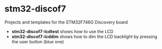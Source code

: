 # stm32-discof7
Projects and templates for the STM32F746G Discovery board

* **stm32-discof7-lcdtest** shows how to use the LCD
* **stm32-discof7-lcddim** shows how to dim the LCD backlight by pressing the user button (blue one)
